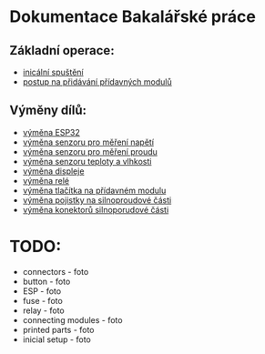 # Dokumentace Bakalářské práce

## Základní operace:
 - [inicální spuštění](./Dokumentace/inicial_setup.md)
 - [postup na přidávání přídavných modulů](./Dokumentace/connecting_modules.md)

 ## Výměny dílů:
 - [výměna ESP32](./Dokumentace/replacements/ESP.md)
 - [výměna senzoru pro měření napětí](./Dokumentace/replacements/voltage_sensor.md)
 - [výměna senzoru pro měření proudu](./Dokumentace/replacements/current_sensor.md)
 - [výměna senzoru teploty a vlhkosti](./Dokumentace/replacements/dht_sensor.md)
 - [výměna displeje](./Dokumentace/replacements/display.md)
 - [výměna relé](./Dokumentace/replacements/relay.md)
 - [výměna tlačítka na přídavném modulu](./Dokumentace/replacements/button.md)
 - [výměna pojistky na silnoproudové části](./Dokumentace/replacements/fuse.md)
 - [výměna konektorů silnoporudové části](./Dokumentace/replacements/connectors.md)



# TODO:
 - connectors - foto
 - button - foto
 - ESP - foto
 - fuse - foto
 - relay - foto
 - connecting modules - foto
 - printed parts - foto
 - inicial setup - foto